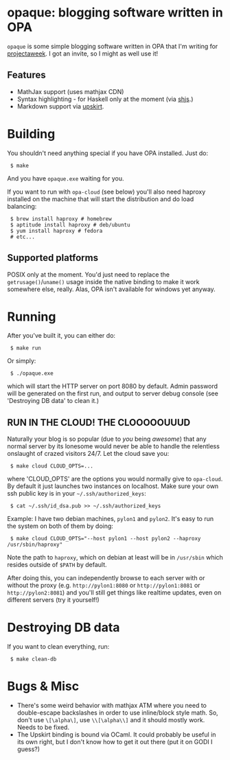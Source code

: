 opaque: blogging software written in OPA
========================================

`opaque` is some simple blogging software written in OPA that I'm
writing for [projectaweek](http://projectaweek.heroku.com/). I got an
invite, so I might as well use it!

Features
--------

 * MathJax support (uses mathjax CDN)
 * Syntax highlighting - for Haskell only at the moment (via [shjs](http://shjs.sf.net).)
 * Markdown support via [upskirt](https://github.com/tanoku/upskirt).

Building
========
You shouldn't need anything special if you have OPA installed. Just do:

     $ make

And you have `opaque.exe` waiting for you.

If you want to run with `opa-cloud` (see below) you'll also need
haproxy installed on the machine that will start the distribution and
do load balancing:

     $ brew install haproxy # homebrew
     $ aptitude install haproxy # deb/ubuntu
     $ yum install haproxy # fedora
     # etc...

Supported platforms
-------------------

POSIX only at the moment. You'd just need to replace the
`getrusage()`/`uname()` usage inside the native binding to make it
work somewhere else, really. Alas, OPA isn't available for windows yet
anyway.

Running
=======

After you've built it, you can either do:

     $ make run

Or simply:

     $ ./opaque.exe

which will start the HTTP server on port 8080 by default. Admin
password will be generated on the first run, and output to server
debug console (see 'Destroying DB data' to clean it.)

RUN IN THE CLOUD! THE CLOOOOOUUUD
---------------------------------

Naturally your blog is so popular (due to *you* being *awesome*) that
any normal server by its lonesome would never be able to handle the
relentless onslaught of crazed visitors 24/7. Let the cloud save you:

     $ make cloud CLOUD_OPTS=...

where 'CLOUD_OPTS' are the options you would normally give to
`opa-cloud`. By default it just launches two instances on
localhost. Make sure your own ssh public key is in your
`~/.ssh/authorized_keys`:

     $ cat ~/.ssh/id_dsa.pub >> ~/.ssh/authorized_keys

Example: I have two debian machines, `pylon1` and `pylon2`. It's easy to run the system
on both of them by doing:

     $ make cloud CLOUD_OPTS="--host pylon1 --host pylon2 --haproxy /usr/sbin/haproxy"

Note the path to `haproxy`, which on debian at least will be in
`/usr/sbin` which resides outside of `$PATH` by default.

After doing this, you can independently browse to each server with or
without the proxy (e.g. `http://pylon1:8080` or `http://pylon1:8081`
or `http://pylon2:8081`) and you'll still get things like realtime
updates, even on different servers (try it yourself!)

Destroying DB data
==================

If you want to clean everything, run:

     $ make clean-db

Bugs & Misc
===========

 * There's some weird behavior with mathjax ATM where you need to
   double-escape backslashes in order to use inline/block style
   math. So, don't use `\[\alpha\]`, use `\\[\alpha\\]` and it should
   mostly work. Needs to be fixed.
 * The Upskirt binding is bound via OCaml. It could probably be useful
   in its own right, but I don't know how to get it out there (put it
   on GODI I guess?)
